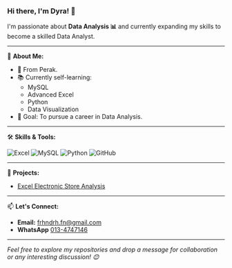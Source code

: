 ### Hi there, I'm Dyra! 👋

I'm passionate about **Data Analysis 📊** and currently expanding my skills to become a skilled Data Analyst.

---

🌟 **About Me:**

- 📍 From Perak.
- 📚 Currently self-learning:
  - MySQL
  - Advanced Excel
  - Python
  - Data Visualization
- 🎯 Goal: To pursue a career in Data Analysis.

---

🛠️ **Skills & Tools:**

![Excel](https://img.shields.io/badge/Excel-%23239120.svg?&style=for-the-badge&logo=MicrosoftExcel&logoColor=white)
![MySQL](https://img.shields.io/badge/MySQL-%234479A1.svg?&style=for-the-badge&logo=MySQL&logoColor=white)
![Python](https://img.shields.io/badge/Python-%233776AB.svg?&style=for-the-badge&logo=Python&logoColor=white)
![GitHub](https://img.shields.io/badge/GitHub-%23181717.svg?&style=for-the-badge&logo=GitHub&logoColor=white)

---

🚀 **Projects:**

- [Excel Electronic Store Analysis](https://github.com/frhndrh-22/Excel-Electronic.Store)

---

📫 **Let's Connect:**

- **Email:** [frhndrh.fn@gmail.com](mailto:frhndrh.fn@gmail.com)
- **WhatsApp** [013-4747146](https://wa.me/0134747146)

---

*Feel free to explore my repositories and drop a message for collaboration or any interesting discussion! 😊*
